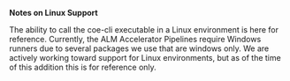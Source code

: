 **Notes on Linux Support**

The ability to call the coe-cli executable in a Linux environment is here for reference. Currently, the ALM Accelerator Pipelines require Windows runners due to several packages we use that are windows only. We are actively working toward support for Linux environments, but as of the time of this addition this is for reference only.
